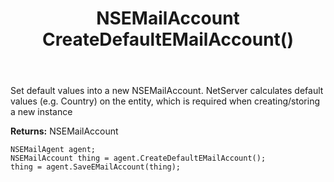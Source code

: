 ﻿---
uid: crmscript_ref_NSEMailAgent_CreateDefaultEMailAccount
title: NSEMailAccount CreateDefaultEMailAccount()
intellisense: NSEMailAgent.CreateDefaultEMailAccount
keywords: NSEMailAgent, CreateDefaultEMailAccount
so.topic: reference
---
	  
Set default values into a new NSEMailAccount.
NetServer calculates default values (e.g. Country) on the entity, which is required when creating/storing a new instance
	  
**Returns:** NSEMailAccount

```crmscript
NSEMailAgent agent;
NSEMailAccount thing = agent.CreateDefaultEMailAccount();
thing = agent.SaveEMailAccount(thing);
```

